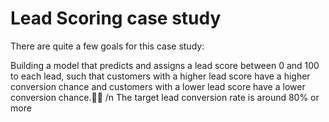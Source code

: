 # Lead Scoring case study
There are quite a few goals for this case study:

   Building a model that predicts and assigns a lead score between 0 and 100 to each lead, such that customers with a higher lead score have a higher conversion chance and customers with a lower lead score have a lower conversion chance.
  /n The target lead conversion rate is around 80% or more

